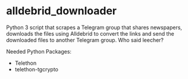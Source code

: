 # alldebrid_downloader

Python 3 script that scrapes a Telegram group that shares newspapers, downloads the files using Alldebrid to convert the links and send the downloaded files to another Telegram group. Who said leecher?

Needed Python Packages:
* Telethon
* telethon-tgcrypto
